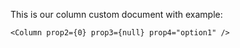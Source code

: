 This is our column custom document with example:

    <Column prop2={0} prop3={null} prop4="option1" />
    